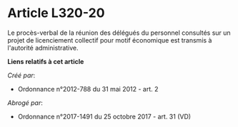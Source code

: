 # Article L320-20

Le procès-verbal de la réunion des délégués du personnel consultés sur un projet de licenciement collectif pour motif
économique est transmis à l'autorité administrative.

**Liens relatifs à cet article**

_Créé par_:

  - Ordonnance n°2012-788 du 31 mai 2012 - art. 2

_Abrogé par_:

  - Ordonnance n°2017-1491 du 25 octobre 2017 - art. 31 (VD)
